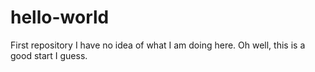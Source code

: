# hello-world

First repository
I have no idea of what I am doing here. Oh well, this is a good start I guess. 
